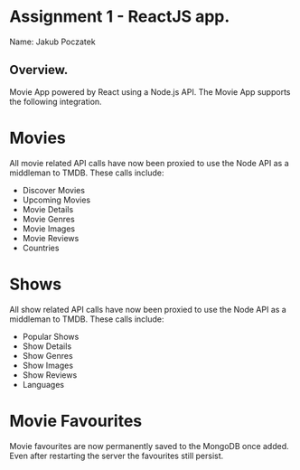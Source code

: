 # Assignment 1 - ReactJS app.

Name: Jakub Poczatek

## Overview.

Movie App powered by React using a Node.js API.
The Movie App supports the following integration. 

Movies
====== 
All movie related API calls have now been proxied to use the Node API as a middleman to TMDB. These calls include:
+ Discover Movies 
+ Upcoming Movies
+ Movie Details
+ Movie Genres
+ Movie Images
+ Movie Reviews
+ Countries 

Shows 
=====
All show related API calls have now been proxied to use the Node API as a middleman to TMDB. These calls include:
+ Popular Shows
+ Show Details
+ Show Genres
+ Show Images
+ Show Reviews
+ Languages 

Movie Favourites
================
Movie favourites are now permanently saved to the MongoDB once added. Even after restarting the server the favourites still persist. 

 